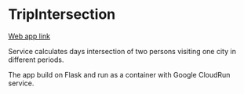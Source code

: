 # TripIntersection<br>
[Web app link](https://trip-5ixrm3birq-lm.a.run.app/)

Service calculates days intersection of two persons visiting one city in different periods.<br>

The app build on Flask and run as a container with Google CloudRun service.